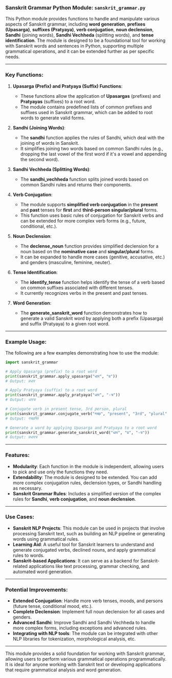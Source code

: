### Sanskrit Grammar Python Module: `sanskrit_grammar.py`

This Python module provides functions to handle and manipulate various aspects of Sanskrit grammar, including **word generation**, **prefixes (Upasarga)**, **suffixes (Pratyaya)**, **verb conjugation**, **noun declension**, **Sandhi** (joining words), **Sandhi Vechheda** (splitting words), and **tense identification**. The module is designed to be a foundational tool for working with Sanskrit words and sentences in Python, supporting multiple grammatical operations, and it can be extended further as per specific needs.

---

### Key Functions:

1. **Upasarga (Prefix) and Pratyaya (Suffix) Functions**:
   - These functions allow the application of **Upasargas** (prefixes) and **Pratyayas** (suffixes) to a root word. 
   - The module contains predefined lists of common prefixes and suffixes used in Sanskrit grammar, which can be added to root words to generate valid forms.

2. **Sandhi (Joining Words)**:
   - The **sandhi** function applies the rules of Sandhi, which deal with the joining of words in Sanskrit.
   - It simplifies joining two words based on common Sandhi rules (e.g., dropping the last vowel of the first word if it's a vowel and appending the second word).

3. **Sandhi Vechheda (Splitting Words)**:
   - The **sandhi_vechheda** function splits joined words based on common Sandhi rules and returns their components.
   
4. **Verb Conjugation**:
   - The module supports **simplified verb conjugation** in the **present** and **past** tenses for **first** and **third-person singular/plural** forms.
   - This function uses basic rules of conjugation for Sanskrit verbs and can be extended for more complex verb forms (e.g., future, conditional, etc.).

5. **Noun Declension**:
   - The **declense_noun** function provides simplified declension for a noun based on the **nominative case** and **singular/plural** forms.
   - It can be expanded to handle more cases (genitive, accusative, etc.) and genders (masculine, feminine, neuter).

6. **Tense Identification**:
   - The **identify_tense** function helps identify the tense of a verb based on common suffixes associated with different tenses.
   - It currently recognizes verbs in the present and past tenses.

7. **Word Generation**:
   - The **generate_sanskrit_word** function demonstrates how to generate a valid Sanskrit word by applying both a prefix (Upasarga) and suffix (Pratyaya) to a given root word.

---

### Example Usage:

The following are a few examples demonstrating how to use the module:

```python
import sanskrit_grammar

# Apply Upasarga (prefix) to a root word
print(sanskrit_grammar.apply_upasarga("धार", "प्र"))  
# Output: प्रधार

# Apply Pratyaya (suffix) to a root word
print(sanskrit_grammar.apply_pratyaya("धार", "-त्र"))
# Output: धारत्र

# Conjugate verb in present tense, 3rd person, plural
print(sanskrit_grammar.conjugate_verb("गच्छ", "present", "3rd", "plural"))
# Output: गच्छन्ति

# Generate a word by applying Upasarga and Pratyaya to a root word
print(sanskrit_grammar.generate_sanskrit_word("धार", "प्र", "-त्र"))
# Output: प्रधारत्र
```

---

### Features:
- **Modularity**: Each function in the module is independent, allowing users to pick and use only the functions they need.
- **Extendability**: The module is designed to be extended. You can add more complex conjugation rules, declension types, or Sandhi handling as necessary.
- **Sanskrit Grammar Rules**: Includes a simplified version of the complex rules for **Sandhi**, **verb conjugation**, and **noun declension**.

---

### Use Cases:
- **Sanskrit NLP Projects**: This module can be used in projects that involve processing Sanskrit text, such as building an NLP pipeline or generating words using grammatical rules.
- **Learning Aid**: A useful tool for Sanskrit learners to understand and generate conjugated verbs, declined nouns, and apply grammatical rules to words.
- **Sanskrit-based Applications**: It can serve as a backend for Sanskrit-related applications like text processing, grammar checking, and automated word generation.

---

### Potential Improvements:
- **Extended Conjugation**: Handle more verb tenses, moods, and persons (future tense, conditional mood, etc.).
- **Complete Declension**: Implement full noun declension for all cases and genders.
- **Advanced Sandhi**: Improve Sandhi and Sandhi Vechheda to handle more complex forms, including exceptions and advanced rules.
- **Integrating with NLP tools**: The module can be integrated with other NLP libraries for tokenization, morphological analysis, etc.

---

This module provides a solid foundation for working with Sanskrit grammar, allowing users to perform various grammatical operations programmatically. It is ideal for anyone working with Sanskrit text or developing applications that require grammatical analysis and word generation.
